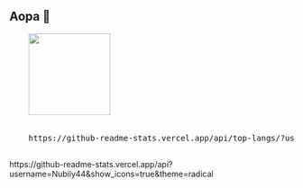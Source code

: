 ## Aopa 👋

<div align = 'center'>
  
  <div align = 'left'>  
    <pre>
    <img height="145px" src="https://github-readme-stats.vercel.app/api/top-langs/?username=Nubily44&layout=compact&theme=radical"/>
    </pre>
  </div>

  <pre>
    https://github-readme-stats.vercel.app/api/top-langs/?username=Nubily44&layout=compact&theme=radical
  </pre>
  
  <div align = 'left'>
    https://github-readme-stats.vercel.app/api?username=Nubily44&show_icons=true&theme=radical
  </div>

</div>
